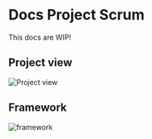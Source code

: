 
Docs Project Scrum
==================

This docs are WIP! 

Project view
------------
![Project view](/img/Odoo-project_scrum_color-def.png)


Framework
------------

![framework](/img/Scrum_Framework_tables_1.png)




